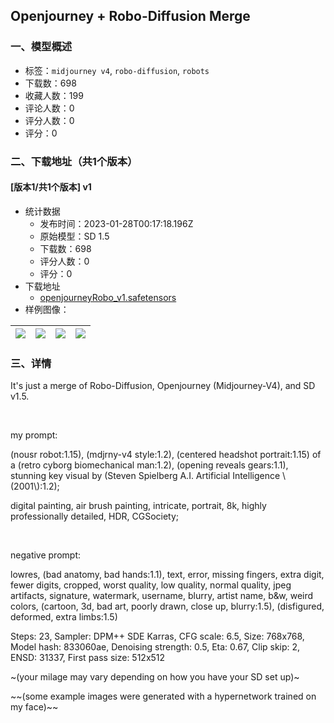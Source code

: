 ## Openjourney + Robo-Diffusion Merge
### 一、模型概述

- 标签：`midjourney v4`, `robo-diffusion`, `robots`
- 下载数：698
- 收藏人数：199
- 评论人数：0
- 评分人数：0
- 评分：0

### 二、下载地址（共1个版本）

#### [版本1/共1个版本] v1

- 统计数据
  - 发布时间：2023-01-28T00:17:18.196Z
  - 原始模型：SD 1.5
  - 下载数：698
  - 评分人数：0
  - 评分：0
- 下载地址
  - [openjourneyRobo_v1.safetensors](https://civitai.com/api/download/models/1270)
- 样例图像：

| <img src="https://image.civitai.com/xG1nkqKTMzGDvpLrqFT7WA/c6b2cbd7-c844-412f-9068-91c4cfec8d00/width=450/10469.jpeg" /> | <img src="https://image.civitai.com/xG1nkqKTMzGDvpLrqFT7WA/cab29cb3-ccb3-4bee-e030-1a22ea7e6100/width=450/10477.jpeg" /> | <img src="https://image.civitai.com/xG1nkqKTMzGDvpLrqFT7WA/3d6ac6ef-d5bd-4cb1-cf56-ea3ef4af9700/width=450/10476.jpeg" /> | <img src="https://image.civitai.com/xG1nkqKTMzGDvpLrqFT7WA/d0ee16eb-cd34-4d53-ae68-1569ca28f300/width=450/10475.jpeg" /> |
| ---- | ---- | ---- | ---- |


### 三、详情
<p>It's just a merge of Robo-Diffusion, Openjourney (Midjourney-V4), and SD v1.5.</p><p><br /></p><p>my prompt:</p><p>(nousr robot:1.15), (mdjrny-v4 style:1.2), (centered headshot portrait:1.15) of a (retro cyborg biomechanical man:1.2), (opening reveals gears:1.1), stunning key visual by (Steven Spielberg A.I. Artificial Intelligence \(2001\):1.2);</p><p>digital painting, air brush painting, intricate, portrait, 8k, highly professionally detailed, HDR, CGSociety;</p><p><br /></p><p>negative prompt:</p><p>lowres, (bad anatomy, bad hands:1.1), text, error, missing fingers, extra digit, fewer digits, cropped, worst quality, low quality, normal quality, jpeg artifacts, signature, watermark, username, blurry, artist name, b&amp;w, weird colors, (cartoon, 3d, bad art, poorly drawn, close up, blurry:1.5), (disfigured, deformed, extra limbs:1.5)</p><p>Steps: 23, Sampler: DPM++ SDE Karras, CFG scale: 6.5, Size: 768x768, Model hash: 833060ae, Denoising strength: 0.5, Eta: 0.67, Clip skip: 2, ENSD: 31337, First pass size: 512x512</p><p>~(your milage may vary depending on how you have your SD set up)~</p><p>~~(some example images were generated with a hypernetwork trained on my face)~~</p>